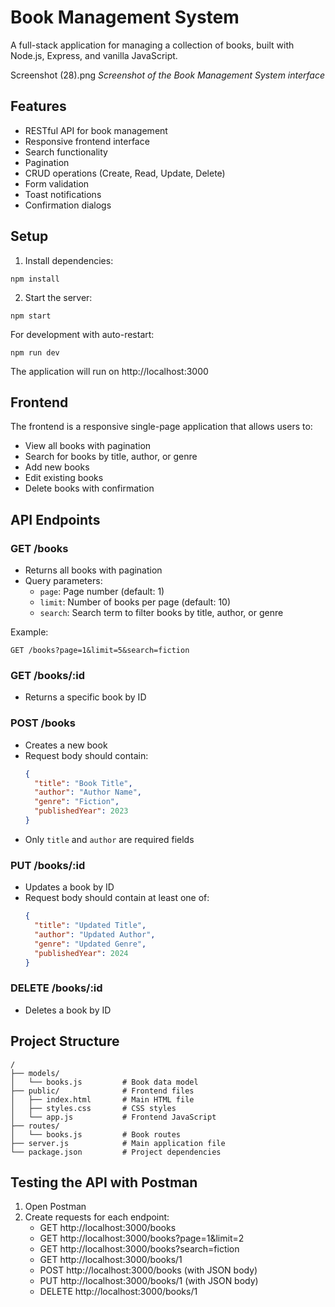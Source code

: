 # Book Management System

A full-stack application for managing a collection of books, built with Node.js, Express, and vanilla JavaScript.

Screenshot (28).png
*Screenshot of the Book Management System interface*

## Features

- RESTful API for book management
- Responsive frontend interface
- Search functionality
- Pagination
- CRUD operations (Create, Read, Update, Delete)
- Form validation
- Toast notifications
- Confirmation dialogs

## Setup

1. Install dependencies:
```
npm install
```

2. Start the server:
```
npm start
```

For development with auto-restart:
```
npm run dev
```

The application will run on http://localhost:3000

## Frontend

The frontend is a responsive single-page application that allows users to:

- View all books with pagination
- Search for books by title, author, or genre
- Add new books
- Edit existing books
- Delete books with confirmation

## API Endpoints

### GET /books
- Returns all books with pagination
- Query parameters:
  - `page`: Page number (default: 1)
  - `limit`: Number of books per page (default: 10)
  - `search`: Search term to filter books by title, author, or genre

Example:
```
GET /books?page=1&limit=5&search=fiction
```

### GET /books/:id
- Returns a specific book by ID

### POST /books
- Creates a new book
- Request body should contain:
  ```json
  {
    "title": "Book Title",
    "author": "Author Name",
    "genre": "Fiction",
    "publishedYear": 2023
  }
  ```
- Only `title` and `author` are required fields

### PUT /books/:id
- Updates a book by ID
- Request body should contain at least one of:
  ```json
  {
    "title": "Updated Title",
    "author": "Updated Author",
    "genre": "Updated Genre",
    "publishedYear": 2024
  }
  ```

### DELETE /books/:id
- Deletes a book by ID

## Project Structure

```
/
├── models/
│   └── books.js         # Book data model
├── public/              # Frontend files
│   ├── index.html       # Main HTML file
│   ├── styles.css       # CSS styles
│   └── app.js           # Frontend JavaScript
├── routes/
│   └── books.js         # Book routes
├── server.js            # Main application file
└── package.json         # Project dependencies
```

## Testing the API with Postman

1. Open Postman
2. Create requests for each endpoint:
   - GET http://localhost:3000/books
   - GET http://localhost:3000/books?page=1&limit=2
   - GET http://localhost:3000/books?search=fiction
   - GET http://localhost:3000/books/1
   - POST http://localhost:3000/books (with JSON body)
   - PUT http://localhost:3000/books/1 (with JSON body)
   - DELETE http://localhost:3000/books/1

